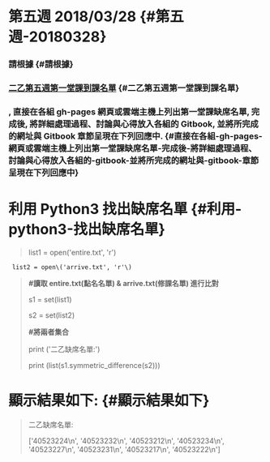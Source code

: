 # 第五週 2018/03/28 {#第五週-20180328}

### 請根據 {#請根據}

### [二乙第五週第一堂課到課名單](https://github.com/mdecourse/cd2018/blob/c4cd82e4793d32139b43c42024984ef95ebc3c01/tasks/w5/cd_w5b.txt) {#二乙第五週第一堂課到課名單}

### , 直接在各組 gh-pages 網頁或雲端主機上列出第一堂課缺席名單, 完成後, 將詳細處理過程、討論與心得放入各組的 Gitbook, 並將所完成的網址與 Gitbook 章節呈現在下列回應中. {#直接在各組-gh-pages-網頁或雲端主機上列出第一堂課缺席名單-完成後-將詳細處理過程、討論與心得放入各組的-gitbook-並將所完成的網址與-gitbook-章節呈現在下列回應中}

# 利用 Python3 找出缺席名單 {#利用-python3-找出缺席名單}

> list1 = open\('entire.txt', 'r'\)

```
 list2 = open\('arrive.txt', 'r'\)

```

> **\#讀取 entire.txt\(點名名單\) & arrive.txt\(修課名單\) 進行比對**
>
> s1 = set\(list1\)
>
> s2 = set\(list2\)
>
> **\#將兩者集合**
>
> print \('二乙缺席名單:'\)
>
> print \(list\(s1.symmetric\_difference\(s2\)\)\)

# 顯示結果如下: {#顯示結果如下}

> 二乙缺席名單:
>
> \['40523224\n', '40523232\n', '40523212\n', '40523234\n', '40523227\n', '40523231\n', '40523217\n', '40523222\n'\]



